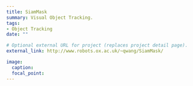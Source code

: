 ```yaml
---
title: SiamMask
summary: Visual Object Tracking.
tags:
- Object Tracking
date: ""

# Optional external URL for project (replaces project detail page).
external_link: http://www.robots.ox.ac.uk/~qwang/SiamMask/

image:
  caption: 
  focal_point: 
---
```

